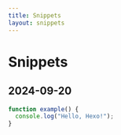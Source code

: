 ```yaml
---
title: Snippets
layout: snippets
---
```


# Snippets

## 2024-09-20

```javascript
function example() {
  console.log("Hello, Hexo!");
}
```